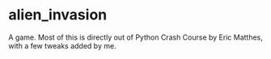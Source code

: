 # alien_invasion
A game. Most of this is directly out of Python Crash Course by Eric Matthes, with a few tweaks added by me.
